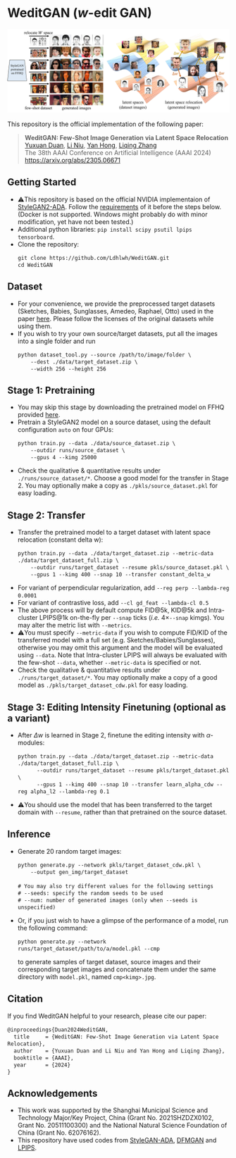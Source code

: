 # WeditGAN ($w$-edit GAN)

<img src="./docs/weditgan.jpg">

This repository is the official implementation of the following paper:

> **WeditGAN: Few-Shot Image Generation via Latent Space Relocation**<br>
> [Yuxuan Duan](https://github.com/Ldhlwh), [Li Niu](http://www.ustcnewly.com/), [Yan Hong](https://github.com/hy-zpg), [Liqing Zhang](https://bcmi.sjtu.edu.cn/~zhangliqing/)<br>
> The 38th AAAI Conference on Artificial Intelligence (AAAI 2024)<br>
> https://arxiv.org/abs/2305.06671

## Getting Started

- :warning:This repository is based on the official NVIDIA implementaion of [StyleGAN2-ADA](https://github.com/NVlabs/stylegan2-ada-pytorch). Follow the [requirements](https://github.com/NVlabs/stylegan2-ada-pytorch#requirements) of it before the steps below. (Docker is not supported. Windows might probably do with minor modification, yet have not been tested.)
- Additional python libraries: ```pip install scipy psutil lpips tensorboard```.
- Clone the repository:
    ```shell
    git clone https://github.com/Ldhlwh/WeditGAN.git
    cd WeditGAN
    ```
    
## Dataset

- For your convenience, we provide the preprocessed target datasets (Sketches, Babies, Sunglasses, Amedeo, Raphael, Otto) used in the paper [here](https://drive.google.com/drive/folders/10CAKIJj6e5GavnSCcm2re2EsFOtruJ3m?usp=sharing). Please follow the licenses of the original datasets while using them.
- If you wish to try your own source/target datasets, put all the images into a single folder and run
    ```shell
    python dataset_tool.py --source /path/to/image/folder \
        --dest ./data/target_dataset.zip \
        --width 256 --height 256
    ```
    
## Stage 1: Pretraining

- You may skip this stage by downloading the pretrained model on FFHQ provided [here](https://drive.google.com/drive/folders/10CAKIJj6e5GavnSCcm2re2EsFOtruJ3m?usp=sharing).
- Pretrain a StyleGAN2 model on a source dataset, using the default configuration ```auto``` on four GPUs:
    ```shell
    python train.py --data ./data/source_dataset.zip \
        --outdir runs/source_dataset \
        --gpus 4 --kimg 25000
    ```
- Check the qualitative & quantitative results under ```./runs/source_dataset/*```. Choose a good model for the transfer in Stage 2. You may optionally make a copy as ```./pkls/source_dataset.pkl``` for easy loading.

## Stage 2: Transfer

- Transfer the pretrained model to a target dataset with latent space relocation (constant delta w):
    ```shell
    python train.py --data ./data/target_dataset.zip --metric-data ./data/target_dataset_full.zip \
        --outdir runs/target_dataset --resume pkls/source_dataset.pkl \
        --gpus 1 --kimg 400 --snap 10 --transfer constant_delta_w
    ```
- For variant of perpendicular regularization, add ```--reg perp --lambda-reg 0.0001```
- For variant of contrastive loss, add ```--cl gd_feat --lambda-cl 0.5```
- The above process will by default compute FID@5k, KID@5k and Intra-cluster LPIPS@1k on-the-fly per ```--snap``` ticks (*i.e.* $4 \times$```--snap``` kimgs). You may alter the metric list with ```--metrics```.
- :warning:You must specify ```--metric-data``` if you wish to compute FID/KID of the transferred model with a full set (e.g. Sketches/Babies/Sunglasses), otherwise you may omit this argument and the model will be evaluated using ```--data```. Note that Intra-cluster LPIPS will always be evaluated with the few-shot ```--data```, whether ```--metric-data``` is specified or not.
- Check the qualitative & quantitative results under ```./runs/target_dataset/*```. You may optionally make a copy of a good model as ```./pkls/target_dataset_cdw.pkl``` for easy loading.

## Stage 3: Editing Intensity Finetuning (optional as a variant)

- After $\Delta w$ is learned in Stage 2, finetune the editing intensity with $\alpha$-modules:
  ```shell
  python train.py --data ./data/target_dataset.zip --metric-data ./data/target_dataset_full.zip \
        --outdir runs/target_dataset --resume pkls/target_dataset.pkl \
        --gpus 1 --kimg 400 --snap 10 --transfer learn_alpha_cdw --reg alpha_l2 --lambda-reg 0.1
  ```
- :warning:You should use the model that has been transferred to the target domain with ```--resume```, rather than that pretrained on the source dataset.
  
## Inference

- Generate 20 random target images:
    ```shell
    python generate.py --network pkls/target_dataset_cdw.pkl \
        --output gen_img/target_dataset
        
    # You may also try different values for the following settings
    # --seeds: specify the random seeds to be used
    # --num: number of generated images (only when --seeds is unspecified)
    ```
- Or, if you just wish to have a glimpse of the performance of a model, run the following command:
    ```shell
    python generate.py --network runs/target_dataset/path/to/a/model.pkl --cmp
    ```
     to generate samples of target dataset, source images and their corresponding target images and concatenate them under the same directory with ```model.pkl```, named ```cmp<kimg>.jpg```.
     
## Citation

If you find WeditGAN helpful to your research, please cite our paper:
```
@inproceedings{Duan2024WeditGAN,
  title     = {WeditGAN: Few-Shot Image Generation via Latent Space Relocation},
  author    = {Yuxuan Duan and Li Niu and Yan Hong and Liqing Zhang},
  booktitle = {AAAI},
  year      = {2024}
}
```

## Acknowledgements

- This work was supported by the Shanghai Municipal Science and Technology Major/Key Project, China (Grant No. 2021SHZDZX0102, Grant No. 20511100300) and the National Natural Science Foundation of China (Grant No. 62076162).
- This repository have used codes from [StyleGAN-ADA](https://github.com/NVlabs/stylegan2-ada-pytorch), [DFMGAN](https://github.com/Ldhlwh/DFMGAN) and [LPIPS](https://github.com/richzhang/PerceptualSimilarity).
